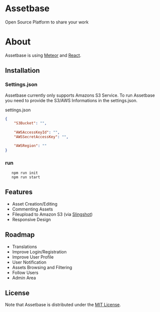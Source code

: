 # Assetbase

Open Source Platform to share your work

# About

Assetbase is using [Meteor](https://www.meteor.com/install) and [React](https://facebook.github.io/react/).

## Installation

### Settings.json

Assetbase currently only supports Amazons S3 Service. To run Assetbase you need to provide the S3/AWS Informations in the settings.json.

settings.json
````json
{
	"S3Bucket": "",
	
	"AWSAccessKeyId": "",
  	"AWSSecretAccessKey": "",

  	"AWSRegion": ""
}
````

### run

````
   npm run init
   npm run start
````

## Features

- Asset Creation/Editing
- Commenting Assets
- Fileupload to Amazon S3 (via [Slingshot](https://github.com/CulturalMe/meteor-slingshot/))
- Responsive Design 

## Roadmap

- Translations
- Improve Login/Registration
- Improve User Profile
- User Notification
- Assets Browsing and Filtering
- Follow Users
- Admin Area

## License

Note that Assetbase is distributed under the [MIT License](http://opensource.org/licenses/MIT).
